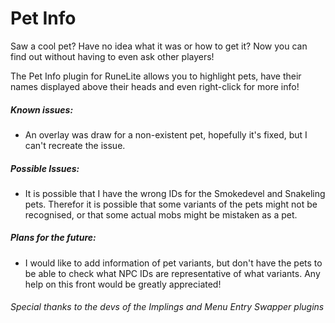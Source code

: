 # Pet Info
Saw a cool pet? Have no idea what it was or how to get it?
Now you can find out without having to even ask other players!

The Pet Info plugin for RuneLite allows you to highlight pets,
have their names displayed above their heads and even right-click for more info!

##### Known issues:
* An overlay was draw for a non-existent pet, hopefully it's fixed,
but I can't recreate the issue.

##### Possible Issues:
* It is possible that I have the wrong IDs for the Smokedevel and Snakeling pets.
Therefor it is possible that some variants of the pets might not be recognised,
or that some actual mobs might be mistaken as a pet.

##### Plans for the future:
* I would like to add information of pet variants,
but don't have the pets to be able to check what NPC IDs are representative of what variants.
Any help on this front would be greatly appreciated!

###### Special thanks to the devs of the Implings and Menu Entry Swapper plugins

